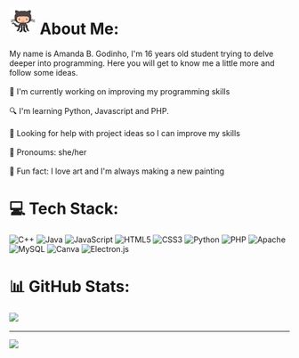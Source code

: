 # <img src="img/GitHub-logo.gif" height="48" /> About Me:

My name is Amanda B. Godinho, I'm 16 years old student trying to delve deeper into programming. Here you will get to know me a little more and follow some ideas.<br><br>
🔭 I'm currently working on improving my programming skills<br><br>🔍 I'm learning Python, Javascript and PHP.<br><br>🐾 Looking for help with project ideas so I can improve my skills<br><br>💬 Pronoums: she/her<br><br>🐼 Fun fact: I love art and I'm always making a new painting

# 💻 Tech Stack:
![C++](https://img.shields.io/badge/c++-%2300599C.svg?style=for-the-badge&logo=c%2B%2B&logoColor=white) ![Java](https://img.shields.io/badge/java-%23ED8B00.svg?style=for-the-badge&logo=openjdk&logoColor=white) ![JavaScript](https://img.shields.io/badge/javascript-%23323330.svg?style=for-the-badge&logo=javascript&logoColor=%23F7DF1E) ![HTML5](https://img.shields.io/badge/html5-%23E34F26.svg?style=for-the-badge&logo=html5&logoColor=white) ![CSS3](https://img.shields.io/badge/css3-%231572B6.svg?style=for-the-badge&logo=css3&logoColor=white) ![Python](https://img.shields.io/badge/python-3670A0?style=for-the-badge&logo=python&logoColor=ffdd54) ![PHP](https://img.shields.io/badge/php-%23777BB4.svg?style=for-the-badge&logo=php&logoColor=white) ![Apache](https://img.shields.io/badge/apache-%23D42029.svg?style=for-the-badge&logo=apache&logoColor=white) ![MySQL](https://img.shields.io/badge/mysql-%2300000f.svg?style=for-the-badge&logo=mysql&logoColor=white) ![Canva](https://img.shields.io/badge/Canva-%2300C4CC.svg?style=for-the-badge&logo=Canva&logoColor=white) ![Electron.js](https://img.shields.io/badge/Electron-191970?style=for-the-badge&logo=Electron&logoColor=white)
# 📊 GitHub Stats:
![](https://github-readme-streak-stats.herokuapp.com/?user=xmandx&theme=react&hide_border=false)<br/>

---
[![](https://visitcount.itsvg.in/api?id=xmandx&icon=0&color=0)](https://visitcount.itsvg.in)

<!-- Proudly created with GPRM ( https://gprm.itsvg.in ) -->
